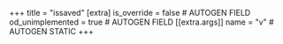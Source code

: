 +++
title = "issaved"
[extra]
is_override = false # AUTOGEN FIELD
od_unimplemented = true # AUTOGEN FIELD
[[extra.args]]
name = "v" # AUTOGEN STATIC
+++
